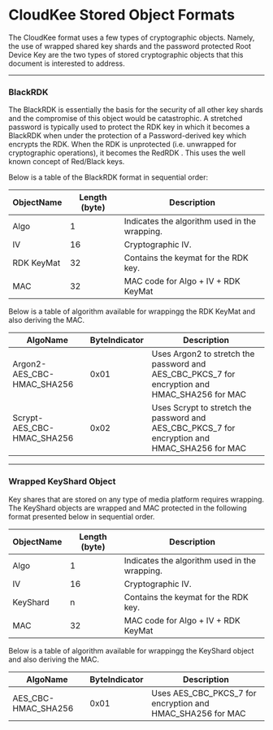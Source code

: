 CloudKee Stored Object Formats
==============================

The CloudKee format uses a few types of cryptographic objects. Namely, the use
of wrapped shared key shards and the password protected Root Device Key are the
two types of stored cryptographic objects that this document is interested to
address.

--------------------------------------------------------------------------------

### BlackRDK

The BlackRDK is essentially the basis for the security of all other key shards
and the compromise of this object would be catastrophic. A stretched password is
typically used to protect the RDK key in which it becomes a BlackRDK when under
the protection of a Password-derived key which encrypts the RDK. When the RDK is
unprotected (i.e. unwrapped for cryptographic operations), it becomes the RedRDK
. This uses the well known concept of Red/Black keys.

Below is a table of the BlackRDK format in sequential order:

| ObjectName | Length (byte) | Description                                    |
|------------|---------------|------------------------------------------------|
| Algo       | 1             | Indicates the algorithm used in the wrapping.  |
| IV         | 16            | Cryptographic IV.                              |
| RDK KeyMat | 32            | Contains the keymat for the RDK key.           |
| MAC        | 32            | MAC code for Algo + IV + RDK KeyMat            |

Below is a table of algorithm available for wrappingg the RDK KeyMat and also
deriving the MAC.

| AlgoName                   | ByteIndicator | Description                                                                                   |
|----------------------------|---------------|-----------------------------------------------------------------------------------------------|
| Argon2-AES_CBC-HMAC_SHA256 | 0x01          | Uses Argon2 to stretch the password and AES_CBC_PKCS_7 for encryption and HMAC_SHA256 for MAC |
| Scrypt-AES_CBC-HMAC_SHA256 | 0x02          | Uses Scrypt to stretch the password and AES_CBC_PKCS_7 for encryption and HMAC_SHA256 for MAC |

--------------------------------------------------------------------------------

### Wrapped KeyShard Object

Key shares that are stored on any type of media platform requires wrapping. The
KeyShard objects are wrapped and MAC protected in the following format presented
below in sequential order.

| ObjectName | Length (byte) | Description                                    |
|------------|---------------|------------------------------------------------|
| Algo       | 1             | Indicates the algorithm used in the wrapping.  |
| IV         | 16            | Cryptographic IV.                              |
| KeyShard   | n             | Contains the keymat for the RDK key.           |
| MAC        | 32            | MAC code for Algo + IV + RDK KeyMat            |

Below is a table of algorithm available for wrappingg the KeyShard object and 
also deriving the MAC.

| AlgoName            | ByteIndicator | Description                                                |
|---------------------|---------------|------------------------------------------------------------|
| AES_CBC-HMAC_SHA256 | 0x01          | Uses AES_CBC_PKCS_7 for encryption and HMAC_SHA256 for MAC |
